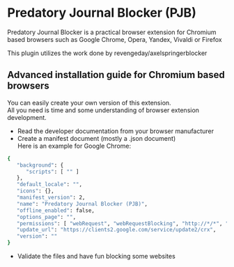 # Predatory Journal Blocker (PJB)
Predatory Journal Blocker is a practical browser extension for Chromium based browsers such as Google Chrome, Opera, Yandex, Vivaldi or Firefox

This plugin utilizes the work done by revengeday/axelspringerblocker

## Advanced installation guide for Chromium based browsers 
You can easily create your own version of this extension.  
All you need is time and some understanding of browser extension development.  
-  Read the developer documentation from your browser manufacturer
-  Create a manifest document (mostly a .json document)  
Here is an example for Google Chrome:
```sh
{
   "background": {
      "scripts": [ "" ]
   },
   "default_locale": "",
   "icons": {},
   "manifest_version": 2,
   "name": "Predatory Journal Blocker (PJB)",
   "offline_enabled": false,
   "options_page": "",
   "permissions": [ "webRequest", "webRequestBlocking", "http://*/*", "https://*/*" ],
   "update_url": "https://clients2.google.com/service/update2/crx",
   "version": ""
}
```
-  Validate the files and have fun blocking some websites
